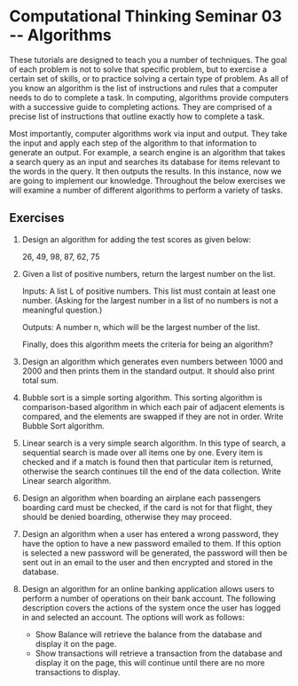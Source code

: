 # Computational Thinking Seminar 03 -- Algorithms

These tutorials are designed to teach you a number of techniques. The goal of each problem is not to solve that specific problem, but to exercise a certain set of skills, or to practice solving a certain type of problem. As all of you know an algorithm is the list of instructions and rules that a computer needs to do to complete a task. In computing, algorithms provide computers with a successive guide to completing actions. They are comprised of a precise list of instructions that outline exactly how to complete a task. 

Most importantly, computer algorithms work via input and output. They take the input and apply each step of the algorithm to that information to generate an output. For example, a search engine is an algorithm that takes a search query as an input and searches its database for items relevant to the words in the query. It then outputs the results. In this instance, now we are going to implement our knowledge. Throughout the below exercises we will examine a number of different algorithms to perform a variety of tasks.

## Exercises 

1. Design an algorithm for adding the test scores as given below:

   26, 49, 98, 87, 62, 75

2. Given a list of positive numbers, return the largest number on the list.

   Inputs: A list L of positive numbers. This list must contain at least one number. (Asking for the largest number in a list of no numbers is not a meaningful question.) 

   Outputs: A number n, which will be the largest number of the list.

   Finally, does this algorithm meets the criteria for being an algorithm?

3. Design an algorithm which generates even numbers between 1000 and 2000 and then prints them in the standard output. It should also print total sum. 

4. Bubble sort is a simple sorting algorithm. This sorting algorithm is comparison-based algorithm in which each pair of adjacent elements is compared, and the elements are swapped if they are not in order. Write Bubble Sort algorithm.  

5. Linear search is a very simple search algorithm. In this type of search, a sequential search is made over all items one by one. Every item is checked and if a match is found then that particular item is returned, otherwise the search continues till the end of the data collection. Write Linear search algorithm. 

6. Design an algorithm when boarding an airplane each passengers boarding card must be checked, if the card is not for that flight, they should be denied boarding, otherwise they may proceed. 

7. Design an algorithm when a user has entered a wrong password, they have the option to have a new password emailed to them. If this option is selected a new password will be generated, the password will then be sent out in an email to the user and then encrypted and stored in the database. 

8. Design an algorithm for an online banking application allows users to perform a number of operations on their bank account. The following description covers the actions of the system once the user has logged in and selected an account. The options will work as follows:
   - Show Balance will retrieve the balance from the database and display it on the page.
   - Show transactions will retrieve a transaction from the database and display it on the page, this will continue until there are no more transactions to display.